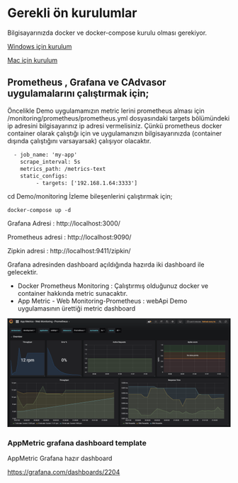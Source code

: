 

# Gerekli ön kurulumlar
Bilgisayarınızda docker ve docker-compose kurulu olması gerekiyor.

[Windows için kurulum](https://docs.docker.com/docker-for-windows/install/#start-docker-for-windows) 

[Mac için kurulum](https://docs.docker.com/docker-for-mac/install/)

## Prometheus , Grafana ve CAdvasor uygulamalarını çalıştırmak için;

Öncelikle Demo uygulamamızın metric lerini prometheus alması için
 /monitoring/prometheus/prometheus.yml dosyasındaki targets bölümündeki ip adresini bilgisayarınız ip adresi vermelisiniz.
 Çünkü prometheus docker container olarak çalıştığı için ve uygulamanızın bilgisayarınızda (container dışında çalıştığını varsayarsak) çalışıyor olacaktır.
 
 
```
  - job_name: 'my-app'
    scrape_interval: 5s
    metrics_path: /metrics-text
    static_configs:
         - targets: ['192.168.1.64:3333'] 
```

cd Demo/monitoring
İzleme bileşenlerini çalıştırmak için;
```
docker-compose up -d
```

Grafana Adresi : http://localhost:3000/

Prometheus adresi : http://localhost:9090/

Zipkin adresi : http://localhost:9411/zipkin/

Grafana adresinden dashboard açıldığında hazırda iki dashboard ile gelecektir.
* Docker Prometheus Monitoring : Çalıştırmış olduğunuz docker ve container hakkında metric sunacaktır.
* App Metric - Web Monitoring-Prometheus : webApi Demo uygulamasının ürettiği metric dashboard

![Dashboard](AppMetric-screenshot.png)

### AppMetric grafana dashboard template

AppMetric Grafana hazır dashboard 

https://grafana.com/dashboards/2204